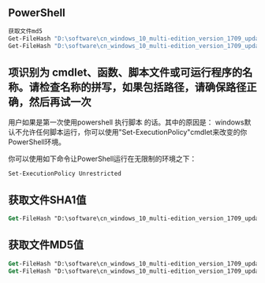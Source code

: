 
## PowerShell

```bash
获取文件md5
Get-FileHash "D:\software\cn_windows_10_multi-edition_version_1709_updated_nov_2017_x64_dvd_100290206.iso" -Algorithm MD5
Get-FileHash "D:\software\cn_windows_10_multi-edition_version_1709_updated_sept_2017_x64_dvd_100090804.iso" -Algorithm SHA1
```

## 项识别为 cmdlet、函数、脚本文件或可运行程序的名称。请检查名称的拼写，如果包括路径，请确保路径正确，然后再试一次

用户如果是第一次使用powershell 执行脚本 的话。其中的原因是：
windows默认不允许任何脚本运行，你可以使用"Set-ExecutionPolicy"cmdlet来改变的你PowerShell环境。

你可以使用如下命令让PowerShell运行在无限制的环境之下：

    Set-ExecutionPolicy Unrestricted

## 获取文件SHA1值

```ps
Get-FileHash "D:\software\cn_windows_10_multi-edition_version_1709_updated_sept_2017_x64_dvd_100090804.iso" -Algorithm SHA1
```

## 获取文件MD5值

```ps
Get-FileHash "D:\software\cn_windows_10_multi-edition_version_1709_updated_nov_2017_x64_dvd_100290206.iso" -Algorithm MD5
Get-FileHash "D:\software\cn_windows_10_multi-edition_version_1709_updated_sept_2017_x64_dvd_100090804.iso" -Algorithm SHA1
```